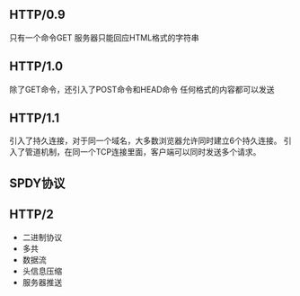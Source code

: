 ## HTTP/0.9 ##
只有一个命令GET
服务器只能回应HTML格式的字符串
## HTTP/1.0 ##
除了GET命令，还引入了POST命令和HEAD命令
任何格式的内容都可以发送
## HTTP/1.1 ##
引入了持久连接，对于同一个域名，大多数浏览器允许同时建立6个持久连接。
引入了管道机制，在同一个TCP连接里面，客户端可以同时发送多个请求。
## SPDY协议 ##
## HTTP/2 ##
  - 二进制协议
  - 多共
  - 数据流
  - 头信息压缩
  - 服务器推送
  